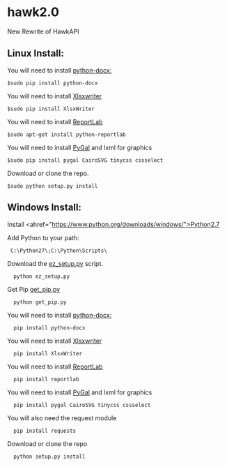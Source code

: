 hawk2.0
=======

New Rewrite of HawkAPI

<h2>Linux Install:</h2>

You will need to install <a href="https://github.com/mikemaccana/python-docx">python-docx:</a>

    $sudo pip install python-docx

You will need to install <a href="https://xlsxwriter.readthedocs.org">Xlsxwriter</a>
  
    $sudo pip install XlsxWriter

You will need to install <a href="http://www.reportlab.com/">ReportLab</a>

    $sudo apt-get install python-reportlab

You will need to install <a href="http://pygal.org/">PyGal</a> and lxml for graphics

    $sudo pip install pygal CairoSVG tinycss cssselect

Download or clone the repo.

    $sudo python setup.py install

<h2>Windows Install:</h2>

Install <ahref="https://www.python.org/downloads/windows/">Python2.7</a>

Add Python to your path:

     C:\Python27\;C:\Python\Scripts\

Download the <a href="https://bitbucket.org/pypa/setuptools/raw/bootstrap/ez_setup.py">ez_setup.py</a> script.

      python ez_setup.py

Get Pip <a href="https://pip.pypa.io/en/latest/installing.html">get_pip.py</a>

      python get_pip.py

You will need to install <a href="https://github.com/mikemaccana/python-docx">python-docx:</a>
   
      pip install python-docx
  
You will need to install <a href="https://xlsxwriter.readthedocs.org">Xlsxwriter</a>
 
      pip install XlsxWriter
 
You will need to install <a href="http://www.reportlab.com/">ReportLab</a>

      pip install reportlab

You will need to install <a href="http://pygal.org/">PyGal</a> and lxml for graphics
  
      pip install pygal CairoSVG tinycss cssselect      

You will also need the request module

      pip install requests

Download or clone the repo

      python setup.py install
